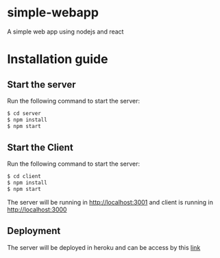 # simple-webapp
A simple web app using nodejs and react  

# Installation guide  
## Start the server  
Run the following command to start the server:  
```bash
$ cd server
$ npm install
$ npm start
```
## Start the Client  
Run the following command to start the server:  
```bash
$ cd client
$ npm install
$ npm start
```

The server will be running in [http://localhost:3001](http://localhost:3001) and client is running in [http://localhost:3000](http://localhost:3000)

## Deployment

The server will be deployed in heroku and can be access by this [link](https://test-app-qt2706.herokuapp.com)